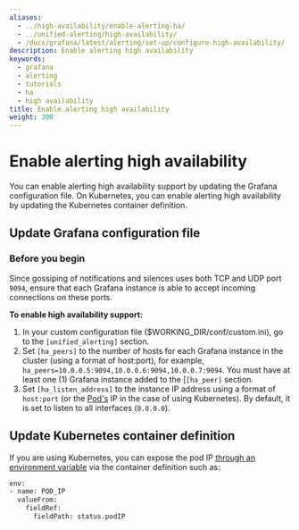 ```yaml
---
aliases:
  - ../high-availability/enable-alerting-ha/
  - ../unified-alerting/high-availability/
  - /docs/grafana/latest/alerting/set-up/configure-high-availability/
description: Enable alerting high availability
keywords:
  - grafana
  - alerting
  - tutorials
  - ha
  - high availability
title: Enable alerting high availability
weight: 300
---
```


# Enable alerting high availability

You can enable alerting high availability support by updating the Grafana configuration file. On Kubernetes, you can enable alerting high availability by updating the Kubernetes container definition.

## Update Grafana configuration file

### Before you begin

Since gossiping of notifications and silences uses both TCP and UDP port `9094`, ensure that each Grafana instance is able to accept incoming connections on these ports.

**To enable high availability support:**

1. In your custom configuration file ($WORKING_DIR/conf/custom.ini), go to the `[unified_alerting]` section.
2. Set `[ha_peers]` to the number of hosts for each Grafana instance in the cluster (using a format of host:port), for example, `ha_peers=10.0.0.5:9094,10.0.0.6:9094,10.0.0.7:9094`.
   You must have at least one (1) Grafana instance added to the [`[ha_peer]` section.
3. Set `[ha_listen_address]` to the instance IP address using a format of `host:port` (or the [Pod's](https://kubernetes.io/docs/concepts/workloads/pods/) IP in the case of using Kubernetes).
   By default, it is set to listen to all interfaces (`0.0.0.0`).

## Update Kubernetes container definition

If you are using Kubernetes, you can expose the pod IP [through an environment variable](https://kubernetes.io/docs/tasks/inject-data-application/environment-variable-expose-pod-information/) via the container definition such as:

```bash
env:
- name: POD_IP
  valueFrom:
    fieldRef:
      fieldPath: status.podIP
```
